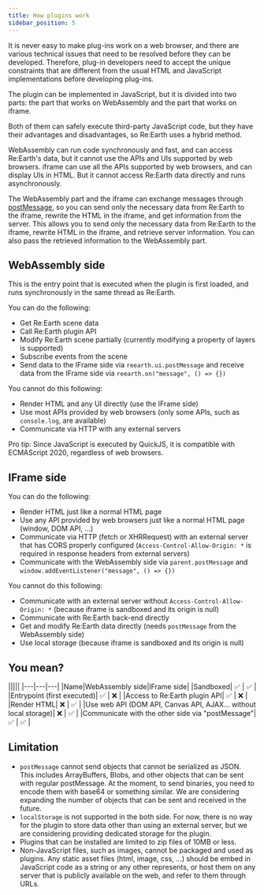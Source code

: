 ```yaml
---
title: How plugins work
sidebar_position: 5
---
```


It is never easy to make plug-ins work on a web browser, and there are various technical issues that need to be resolved before they can be developed. Therefore, plug-in developers need to accept the unique constraints that are different from the usual HTML and JavaScript implementations before developing plug-ins.

The plugin can be implemented in JavaScript, but it is divided into two parts: the part that works on WebAssembly and the part that works on iframe.

Both of them can safely execute third-party JavaScript code, but they have their advantages and disadvantages, so Re:Earth uses a hybrid method.

WebAssembly can run code synchronously and fast, and can access Re:Earth's data, but it cannot use the APIs and UIs supported by web browsers. iframe can use all the APIs supported by web browsers, and can display UIs in HTML. But it cannot access Re:Earth data directly and runs asynchronously.

The WebAssembly part and the iframe can exchange messages through [postMessage](https://developer.mozilla.org/ja/docs/Web/API/Window/postMessage), so you can send only the necessary data from Re:Earth to the iframe, rewrite the HTML in the iframe, and get information from the server. This allows you to send only the necessary data from Re:Earth to the iframe, rewrite HTML in the iframe, and retrieve server information. You can also pass the retrieved information to the WebAssembly part.

## WebAssembly side

This is the entry point that is executed when the plugin is first loaded, and runs synchronously in the same thread as Re:Earth.

You can do the following:

- Get Re:Earth scene data
- Call Re:Earth plugin API
- Modify Re:Earth scene partially (currently modifying a property of layers is supported)
- Subscribe events from the scene
- Send data to the IFrame side via `reearth.ui.postMessage` and receive data from the IFrame side via `reearth.on("message", () => {})`

You cannot do this following:

- Render HTML and any UI directly (use the IFrame side)
- Use most APIs provided by web browsers (only some APIs, such as `console.log`, are available)
- Communicate via HTTP with any external servers

Pro tip: Since JavaScript is executed by QuickJS, it is compatible with ECMAScript 2020, regardless of web browsers.

## IFrame side

You can do the following:

- Render HTML just like a normal HTML page
- Use any API provided by web browsers just like a normal HTML page (window, DOM API,  ...)
- Communicate via HTTP (fetch or XHRRequest) with an external server that has CORS properly configured (`Access-Control-Allow-Origin: *` is required in response headers from external servers)
- Communicate with the WebAssembly side via `parent.postMessage` and `window.addEventListener("message", () => {})`

You cannot do this following:

- Communicate with an external server without `Access-Control-Allow-Origin: *` (because iframe is sandboxed and its origin is null)
- Communicate with Re:Earth back-end directly
- Get and modify Re:Earth data directly (needs `postMessage` from the WebAssembly side)
- Use local storage (because iframe is sandboxed and its origin is null)

## You mean?

|||||
|---|---|---|
|Name|WebAssembly side|IFrame side|
|Sandboxed| ✅ | ✅ |
|Entrypoint (first executed)| ✅ | ❌ |
|Access to Re:Earth plugin API| ✅ | ❌ |
|Render HTML| ❌ | ✅ |
|Use web API (DOM API, Canvas API, AJAX... without local storage)| ❌ | ✅ |
|Communicate with the other side via "postMessage"| ✅ | ✅ |


## Limitation

- `postMessage` cannot send objects that cannot be serialized as JSON. This includes ArrayBuffers, Blobs, and other objects that can be sent with regular postMessage. At the moment, to send binaries, you need to encode them with base64 or something similar. We are considering expanding the number of objects that can be sent and received in the future.
- `localStorage` is not supported in the both side. For now, there is no way for the plugin to store data other than using an external server, but we are considering providing dedicated storage for the plugin.
- Plugins that can be installed are limited to zip files of 10MB or less.
- Non-JavaScript files, such as images, cannot be packaged and used as plugins. Any static asset files (html, image, css, ...) should be embed in JavaScript code as a string or any other represents, or host them on any server that is publicly available on the web, and refer to them through URLs.
